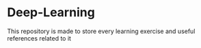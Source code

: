 # Deep-Learning
This repository is made to store every learning exercise and useful references related to it
